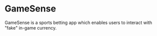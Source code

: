 # GameSense
GameSense is a sports betting app which enables users to interact with "fake" in-game currency.

